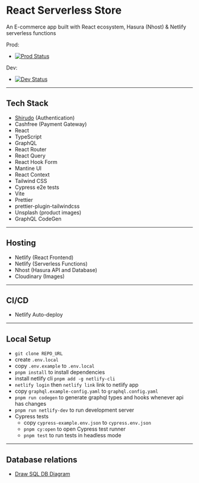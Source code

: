 # React Serverless Store

An E-commerce app built with React ecosystem, Hasura (Nhost) & Netlify
serverless functions

Prod:

- [![Prod Status](https://api.netlify.com/api/v1/badges/e4f48dbd-7dde-4b23-ace5-a0fae396e0bf/deploy-status)](https://app.netlify.com/sites/reacthasurastore/deploys)

Dev:

- [![Dev Status](https://api.netlify.com/api/v1/badges/c3a77946-4714-49e3-8feb-cd43997c9d11/deploy-status)](https://app.netlify.com/sites/reacthasurastoredev/deploys)

---

## Tech Stack

- <a href="https://github.com/Pranay-Tej/shirudo" target="_blank">Shirudo</a>
  (Authentication)
- Cashfree (Payment Gateway)
- React
- TypeScript
- GraphQL
- React Router
- React Query
- React Hook Form
- Mantine UI
- React Context
- Tailwind CSS
- Cypress e2e tests
- Vite
- Prettier
- prettier-plugin-tailwindcss
- Unsplash (product images)
- GraphQL CodeGen

---

## Hosting

- Netlify (React Frontend)
- Netlify (Serverless Functions)
- Nhost (Hasura API and Database)
- Cloudinary (Images)

---

## CI/CD

- Netlify Auto-deploy

---

## Local Setup

- `git clone REPO_URL`
- create `.env.local`
- copy `.env.example` to `.env.local`
- `pnpm install` to install dependencies
- install netlify cli `pnpm add -g netlify-cli`
- `netlify login` then `netlify link` link to netlify app
- copy `graphql.example-config.yaml` to `graphql.config.yaml`
- `pnpm run codegen` to generate graphql types and hooks whenever api has
  changes
- `pnpm run netlify-dev` to run development server
- Cypress tests
  - copy `cypress-example.env.json` to `cypress.env.json`
  - `pnpm cy:open` to open Cypress test runner
  - `pnpm test` to run tests in headless mode

---

## Database relations

- <a href="https://drawsql.app/teams/solodev-2/diagrams/react-store" target="_blank">Draw
  SQL DB Diagram</a>

